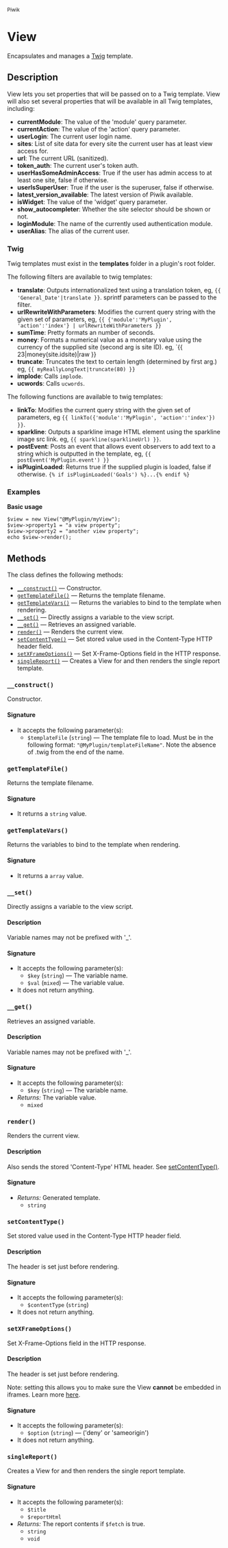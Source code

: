<small>Piwik</small>

View
====

Encapsulates and manages a [Twig](http://twig.sensiolabs.org/) template.

Description
-----------

View lets you set properties that will be passed on to a Twig template.
View will also set several properties that will be available in all Twig
templates, including:

- **currentModule**: The value of the 'module' query parameter.
- **currentAction**: The value of the 'action' query parameter.
- **userLogin**: The current user login name.
- **sites**: List of site data for every site the current user has at least
             view access for.
- **url**: The current URL (sanitized).
- **token_auth**: The current user's token auth.
- **userHasSomeAdminAccess**: True if the user has admin access to at least
                              one site, false if otherwise.
- **userIsSuperUser**: True if the user is the superuser, false if otherwise.
- **latest_version_available**: The latest version of Piwik available.
- **isWidget**: The value of the 'widget' query parameter.
- **show_autocompleter**: Whether the site selector should be shown or not.
- **loginModule**: The name of the currently used authentication module.
- **userAlias**: The alias of the current user.

### Twig

Twig templates must exist in the **templates** folder in a plugin's root
folder.

The following filters are available to twig templates:

- **translate**: Outputs internationalized text using a translation token, eg,
                 `{{ 'General_Date'|translate }}`. sprintf parameters can be passed
                 to the filter.
- **urlRewriteWithParameters**: Modifies the current query string with the given
                                set of parameters, eg,
                                ```
                                {{ {'module':'MyPlugin', 'action':'index'} | urlRewriteWithParameters }}
                                ```
- **sumTime**: Pretty formats an number of seconds.
- **money**: Formats a numerical value as a monetary value using the currency
             of the supplied site (second arg is site ID).
             eg, `{{ 23|money(site.idsite)|raw }}
- **truncate**: Truncates the text to certain length (determined by first arg.)
                eg, `{{ myReallyLongText|truncate(80) }}`
- **implode**: Calls `implode`.
- **ucwords**: Calls `ucwords`.

The following functions are available to twig templates:

- **linkTo**: Modifies the current query string with the given set of parameters,
              eg `{{ linkTo({'module':'MyPlugin', 'action':'index'}) }}`.
- **sparkline**: Outputs a sparkline image HTML element using the sparkline image
                 src link. eg, `{{ sparkline(sparklineUrl) }}`.
- **postEvent**: Posts an event that allows event observers to add text to a string
                 which is outputted in the template, eg, `{{ postEvent('MyPlugin.event') }}`
- **isPluginLoaded**: Returns true if the supplied plugin is loaded, false if otherwise.
                      `{% if isPluginLoaded('Goals') %}...{% endif %}`

### Examples

**Basic usage**

    $view = new View("@MyPlugin/myView");
    $view->property1 = "a view property";
    $view->property2 = "another view property";
    echo $view->render();

Methods
-------

The class defines the following methods:

- [`__construct()`](#__construct) &mdash; Constructor.
- [`getTemplateFile()`](#gettemplatefile) &mdash; Returns the template filename.
- [`getTemplateVars()`](#gettemplatevars) &mdash; Returns the variables to bind to the template when rendering.
- [`__set()`](#__set) &mdash; Directly assigns a variable to the view script.
- [`__get()`](#__get) &mdash; Retrieves an assigned variable.
- [`render()`](#render) &mdash; Renders the current view.
- [`setContentType()`](#setcontenttype) &mdash; Set stored value used in the Content-Type HTTP header field.
- [`setXFrameOptions()`](#setxframeoptions) &mdash; Set X-Frame-Options field in the HTTP response.
- [`singleReport()`](#singlereport) &mdash; Creates a View for and then renders the single report template.

<a name="__construct" id="__construct"></a>
<a name="__construct" id="__construct"></a>
### `__construct()`

Constructor.

#### Signature

- It accepts the following parameter(s):
    - `$templateFile` (`string`) &mdash; The template file to load. Must be in the following format: `"@MyPlugin/templateFileName"`. Note the absence of .twig from the end of the name.

<a name="gettemplatefile" id="gettemplatefile"></a>
<a name="getTemplateFile" id="getTemplateFile"></a>
### `getTemplateFile()`

Returns the template filename.

#### Signature

- It returns a `string` value.

<a name="gettemplatevars" id="gettemplatevars"></a>
<a name="getTemplateVars" id="getTemplateVars"></a>
### `getTemplateVars()`

Returns the variables to bind to the template when rendering.

#### Signature

- It returns a `array` value.

<a name="__set" id="__set"></a>
<a name="__set" id="__set"></a>
### `__set()`

Directly assigns a variable to the view script.

#### Description

Variable names may not be prefixed with '_'.

#### Signature

- It accepts the following parameter(s):
    - `$key` (`string`) &mdash; The variable name.
    - `$val` (`mixed`) &mdash; The variable value.
- It does not return anything.

<a name="__get" id="__get"></a>
<a name="__get" id="__get"></a>
### `__get()`

Retrieves an assigned variable.

#### Description

Variable names may not be prefixed with '_'.

#### Signature

- It accepts the following parameter(s):
    - `$key` (`string`) &mdash; The variable name.
- _Returns:_ The variable value.
    - `mixed`

<a name="render" id="render"></a>
<a name="render" id="render"></a>
### `render()`

Renders the current view.

#### Description

Also sends the stored 'Content-Type' HTML header.
See [setContentType()](/api-reference/Piwik/View#setcontenttype).

#### Signature

- _Returns:_ Generated template.
    - `string`

<a name="setcontenttype" id="setcontenttype"></a>
<a name="setContentType" id="setContentType"></a>
### `setContentType()`

Set stored value used in the Content-Type HTTP header field.

#### Description

The header is
set just before rendering.

#### Signature

- It accepts the following parameter(s):
    - `$contentType` (`string`)
- It does not return anything.

<a name="setxframeoptions" id="setxframeoptions"></a>
<a name="setXFrameOptions" id="setXFrameOptions"></a>
### `setXFrameOptions()`

Set X-Frame-Options field in the HTTP response.

#### Description

The header is set just
before rendering.

Note: setting this allows you to make sure the View **cannot** be
embedded in iframes. Learn more [here](https://developer.mozilla.org/en-US/docs/HTTP/X-Frame-Options).

#### Signature

- It accepts the following parameter(s):
    - `$option` (`string`) &mdash; ('deny' or 'sameorigin')
- It does not return anything.

<a name="singlereport" id="singlereport"></a>
<a name="singleReport" id="singleReport"></a>
### `singleReport()`

Creates a View for and then renders the single report template.

#### Signature

- It accepts the following parameter(s):
    - `$title`
    - `$reportHtml`
- _Returns:_ The report contents if `$fetch` is true.
    - `string`
    - `void`


